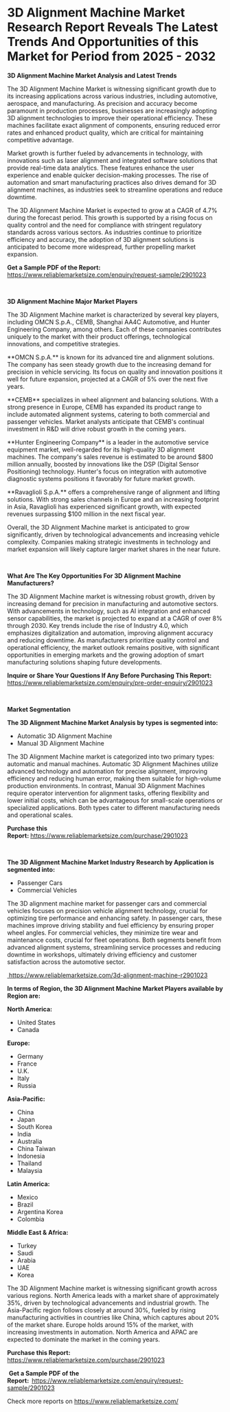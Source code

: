<p><h1>3D Alignment Machine Market Research Report Reveals The Latest Trends And Opportunities of this Market for Period from 2025 - 2032</h1></p><p><strong>3D Alignment Machine Market Analysis and Latest Trends</strong></p>
<p><p>The 3D Alignment Machine Market is witnessing significant growth due to its increasing applications across various industries, including automotive, aerospace, and manufacturing. As precision and accuracy become paramount in production processes, businesses are increasingly adopting 3D alignment technologies to improve their operational efficiency. These machines facilitate exact alignment of components, ensuring reduced error rates and enhanced product quality, which are critical for maintaining competitive advantage.</p><p>Market growth is further fueled by advancements in technology, with innovations such as laser alignment and integrated software solutions that provide real-time data analytics. These features enhance the user experience and enable quicker decision-making processes. The rise of automation and smart manufacturing practices also drives demand for 3D alignment machines, as industries seek to streamline operations and reduce downtime.</p><p>The 3D Alignment Machine Market is expected to grow at a CAGR of 4.7% during the forecast period. This growth is supported by a rising focus on quality control and the need for compliance with stringent regulatory standards across various sectors. As industries continue to prioritize efficiency and accuracy, the adoption of 3D alignment solutions is anticipated to become more widespread, further propelling market expansion.</p></p>
<p><strong>Get a Sample PDF of the Report:&nbsp;</strong> <a href="https://www.reliablemarketsize.com/enquiry/request-sample/2901023?utm_campaign=2925&utm_medium=2&utm_source=Github&utm_content=ia&utm_term=16032025&utm_id=3d-alignment-machine">https://www.reliablemarketsize.com/enquiry/request-sample/2901023</a></p>
<p>&nbsp;</p>
<p><strong>3D Alignment Machine Major Market Players</strong></p>
<p><p>The 3D Alignment Machine market is characterized by several key players, including OMCN S.p.A., CEMB, Shanghai AA4C Automotive, and Hunter Engineering Company, among others. Each of these companies contributes uniquely to the market with their product offerings, technological innovations, and competitive strategies.</p><p>**OMCN S.p.A.** is known for its advanced tire and alignment solutions. The company has seen steady growth due to the increasing demand for precision in vehicle servicing. Its focus on quality and innovation positions it well for future expansion, projected at a CAGR of 5% over the next five years.</p><p>**CEMB** specializes in wheel alignment and balancing solutions. With a strong presence in Europe, CEMB has expanded its product range to include automated alignment systems, catering to both commercial and passenger vehicles. Market analysts anticipate that CEMB's continual investment in R&D will drive robust growth in the coming years.</p><p>**Hunter Engineering Company** is a leader in the automotive service equipment market, well-regarded for its high-quality 3D alignment machines. The company's sales revenue is estimated to be around $800 million annually, boosted by innovations like the DSP (Digital Sensor Positioning) technology. Hunter's focus on integration with automotive diagnostic systems positions it favorably for future market growth.</p><p>**Ravaglioli S.p.A.** offers a comprehensive range of alignment and lifting solutions. With strong sales channels in Europe and an increasing footprint in Asia, Ravaglioli has experienced significant growth, with expected revenues surpassing $100 million in the next fiscal year.</p><p>Overall, the 3D Alignment Machine market is anticipated to grow significantly, driven by technological advancements and increasing vehicle complexity. Companies making strategic investments in technology and market expansion will likely capture larger market shares in the near future.</p></p>
<p>&nbsp;</p>
<p><strong>What Are The Key Opportunities For 3D Alignment Machine Manufacturers?</strong></p>
<p><p>The 3D Alignment Machine market is witnessing robust growth, driven by increasing demand for precision in manufacturing and automotive sectors. With advancements in technology, such as AI integration and enhanced sensor capabilities, the market is projected to expand at a CAGR of over 8% through 2030. Key trends include the rise of Industry 4.0, which emphasizes digitalization and automation, improving alignment accuracy and reducing downtime. As manufacturers prioritize quality control and operational efficiency, the market outlook remains positive, with significant opportunities in emerging markets and the growing adoption of smart manufacturing solutions shaping future developments.</p></p>
<p><strong>Inquire or Share Your Questions If Any Before Purchasing This Report:</strong> <a href="https://www.reliablemarketsize.com/enquiry/pre-order-enquiry/2901023?utm_campaign=2925&utm_medium=2&utm_source=Github&utm_content=ia&utm_term=16032025&utm_id=3d-alignment-machine">https://www.reliablemarketsize.com/enquiry/pre-order-enquiry/2901023</a></p>
<p>&nbsp;</p>
<p><strong>Market Segmentation</strong></p>
<p><strong>The 3D Alignment Machine Market Analysis by types is segmented into:</strong></p>
<p><ul><li>Automatic 3D Alignment Machine</li><li>Manual 3D Alignment Machine</li></ul></p>
<p><p>The 3D Alignment Machine market is categorized into two primary types: automatic and manual machines. Automatic 3D Alignment Machines utilize advanced technology and automation for precise alignment, improving efficiency and reducing human error, making them suitable for high-volume production environments. In contrast, Manual 3D Alignment Machines require operator intervention for alignment tasks, offering flexibility and lower initial costs, which can be advantageous for small-scale operations or specialized applications. Both types cater to different manufacturing needs and operational scales.</p></p>
<p><strong>Purchase this Report:&nbsp;</strong><a href="https://www.reliablemarketsize.com/purchase/2901023?utm_campaign=2925&utm_medium=2&utm_source=Github&utm_content=ia&utm_term=16032025&utm_id=3d-alignment-machine">https://www.reliablemarketsize.com/purchase/2901023</a></p>
<p>&nbsp;</p>
<p><strong>The 3D Alignment Machine Market Industry Research by Application is segmented into:</strong></p>
<p><ul><li>Passenger Cars</li><li>Commercial Vehicles</li></ul></p>
<p><p>The 3D alignment machine market for passenger cars and commercial vehicles focuses on precision vehicle alignment technology, crucial for optimizing tire performance and enhancing safety. In passenger cars, these machines improve driving stability and fuel efficiency by ensuring proper wheel angles. For commercial vehicles, they minimize tire wear and maintenance costs, crucial for fleet operations. Both segments benefit from advanced alignment systems, streamlining service processes and reducing downtime in workshops, ultimately driving efficiency and customer satisfaction across the automotive sector.</p></p>
<p><a href="https://www.reliablemarketsize.com/3d-alignment-machine-r2901023?utm_campaign=2925&utm_medium=2&utm_source=Github&utm_content=ia&utm_term=16032025&utm_id=3d-alignment-machine">&nbsp;https://www.reliablemarketsize.com/3d-alignment-machine-r2901023</a></p>
<p><strong>In terms of Region, the 3D Alignment Machine Market Players available by Region are:</strong></p>
<p>
    <p> <strong> North America: </strong>
        <ul>
            <li>United States</li>
            <li>Canada</li>
        </ul>
        </p> 
    <p> <strong> Europe: </strong>
        <ul>
            <li>Germany</li>
            <li>France</li>
            <li>U.K.</li>
            <li>Italy</li>
            <li>Russia</li>
        </ul>
        </p> 
    <p> <strong> Asia-Pacific: </strong>
        <ul>
            <li>China</li>
            <li>Japan</li>
            <li>South Korea</li>
            <li>India</li>
            <li>Australia</li>
            <li>China Taiwan</li>
            <li>Indonesia</li>
            <li>Thailand</li>
            <li>Malaysia</li>
        </ul>
        </p> 
    <p> <strong> Latin America: </strong>
        <ul>
            <li>Mexico</li>
            <li>Brazil</li>
            <li>Argentina Korea</li>
            <li>Colombia</li>
        </ul>
        </p> 
    <p> <strong> Middle East & Africa: </strong>
        <ul>
            <li>Turkey</li>
            <li>Saudi</li>
            <li>Arabia</li>
            <li>UAE</li>
            <li>Korea</li>
        </ul>
    </p>
    </p>
<p><p>The 3D Alignment Machine market is witnessing significant growth across various regions. North America leads with a market share of approximately 35%, driven by technological advancements and industrial growth. The Asia-Pacific region follows closely at around 30%, fueled by rising manufacturing activities in countries like China, which captures about 20% of the market share. Europe holds around 15% of the market, with increasing investments in automation. North America and APAC are expected to dominate the market in the coming years.</p></p>
<p><strong>Purchase this Report: </strong><a href="https://www.reliablemarketsize.com/purchase/2901023?utm_campaign=2925&utm_medium=2&utm_source=Github&utm_content=ia&utm_term=16032025&utm_id=3d-alignment-machine">https://www.reliablemarketsize.com/purchase/2901023</a></p>
<p>&nbsp;<strong>Get a Sample PDF of the Report:&nbsp;&nbsp;</strong><a href="https://www.reliablemarketsize.com/enquiry/request-sample/2901023?utm_campaign=2925&utm_medium=2&utm_source=Github&utm_content=ia&utm_term=16032025&utm_id=3d-alignment-machine">https://www.reliablemarketsize.com/enquiry/request-sample/2901023</a></p>
<p><strong></strong></p>
<p>Check more reports on <a href="https://www.reliablemarketsize.com/?utm_campaign=2925&utm_medium=2&utm_source=Github&utm_content=ia&utm_term=16032025&utm_id=3d-alignment-machine">https://www.reliablemarketsize.com/</a></p>